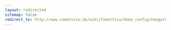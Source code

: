 ```yaml
---
layout: redirected
sitemap: false
redirect_to: http://www.cometvisu.de/wiki/CometVisu/demo_config/haegar80/de
---
```


